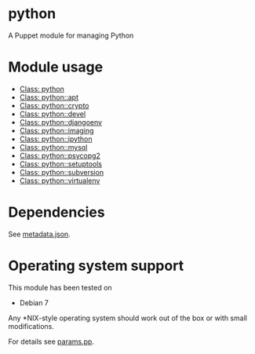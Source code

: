 # python

A Puppet module for managing Python

# Module usage

* [Class: python](manifests/init.pp)
* [Class: python::apt](manifests/apt.pp)
* [Class: python::crypto](manifests/crypto.pp)
* [Class: python::devel](manifests/devel.pp)
* [Class: python::djangoenv](manifests/djangoenv.pp)
* [Class: python::imaging](manifests/imaging.pp)
* [Class: python::ipython](manifests/ipython.pp)
* [Class: python::mysql](manifests/mysql.pp)
* [Class: python::psycopg2](manifests/psycopg2.pp)
* [Class: python::setuptools](manifests/setuptools.pp)
* [Class: python::subversion](manifests/subversion.pp)
* [Class: python::virtualenv](manifests/virtualenv.pp)

# Dependencies

See [metadata.json](metadata.json).

# Operating system support

This module has been tested on

* Debian 7

Any *NIX-style operating system should work out of the box or with small 
modifications.

For details see [params.pp](manifests/params.pp).
